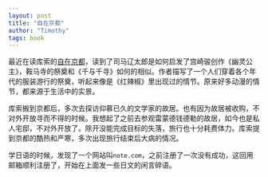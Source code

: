 ```yaml
---
layout: post
title: "自在京都"
author: "Timothy"
tags: book 
---
```


最近在读库索的[自在京都](https://book.douban.com/subject/33429537/)，读到了司马辽太郎是如何启发了宫崎骏创作《幽灵公主》，鞍马寺的祭奠和《千与千寻》如何的相似。作者描写了一个人们穿着各个年代的服装游行的祭奠，听起来像是《红辣椒》里出现过的情节。原来好多动漫的情节，都来源于生活中的实景。

库索搬到京都后，多次去探访仰慕已久的文学家的故居。也有因为故居被收购，不对外开放寻而不得的时候。我想起了之前去参观雷蒙德钱德勒的故居，如今也是私人宅邸，不对外开放了。除开没能完成目标的失落，旅行也十分耗费体力。库索提到京都的酷热和严寒，多次出现旅行结束后大病的情况。

学日语的时候，发现了一个网站叫`note.com`，之前注册了一次没有成功，这回用邮箱顺利注册了，开始在上面发一些日文的闲言碎语。
